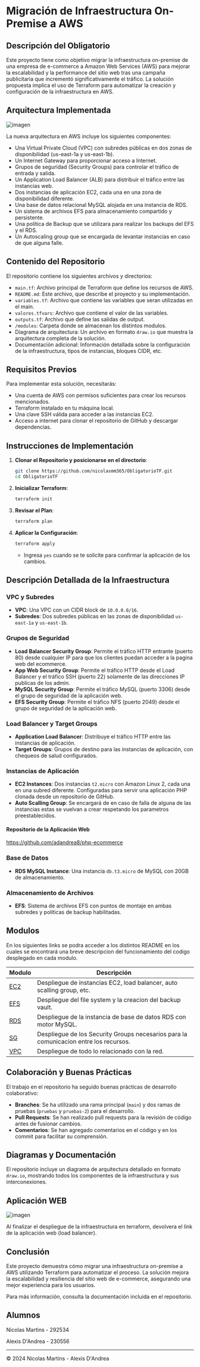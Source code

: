 # Migración de Infraestructura On-Premise a AWS

## Descripción del Obligatorio

Este proyecto tiene como objetivo migrar la infraestructura on-premise de una empresa de e-commerce a Amazon Web Services (AWS) para mejorar la escalabilidad y la performance del sitio web tras una campaña publicitaria que incrementó significativamente el tráfico. La solución propuesta implica el uso de Terraform para automatizar la creación y configuración de la infraestructura en AWS.

## Arquitectura Implementada

![imagen](https://github.com/nicolasmm365/ObligatorioTF/blob/main/images/Diagrama%20AWS.jpg)

La nueva arquitectura en AWS incluye los siguientes componentes:

- Una Virtual Private Cloud (VPC) con subredes públicas en dos zonas de disponibilidad (us-east-1a y us-east-1b).
- Un Internet Gateway para proporcionar acceso a Internet.
- Grupos de seguridad (Security Groups) para controlar el tráfico de entrada y salida.
- Un Application Load Balancer (ALB) para distribuir el tráfico entre las instancias web.
- Dos instancias de aplicación EC2, cada una en una zona de disponibilidad diferente.
- Una base de datos relacional MySQL alojada en una instancia de RDS.
- Un sistema de archivos EFS para almacenamiento compartido y persistente.
- Una política de Backup que se utilizara para realizar los backups del EFS y el RDS.
- Un Autoscaling group que se encargada de levantar instancias en caso de que alguna falle.

## Contenido del Repositorio

El repositorio contiene los siguientes archivos y directorios:

- `main.tf`: Archivo principal de Terraform que define los recursos de AWS.
- `README.md`: Este archivo, que describe el proyecto y su implementación.
- `variables.tf`: Archivo que contiene las variables que seran utilizadas en el main.
- `valores.tfvars`: Archivo que contiene el valor de las variables.
- `outputs.tf`: Archivo que define las salidas de output.
- `/modules`: Carpeta donde se almacenan los distintos modulos.
- Diagrama de arquitectura: Un archivo en formato `draw.io` que muestra la arquitectura completa de la solución.
- Documentación adicional: Información detallada sobre la configuración de la infraestructura, tipos de instancias, bloques CIDR, etc.

## Requisitos Previos

Para implementar esta solución, necesitarás:

- Una cuenta de AWS con permisos suficientes para crear los recursos mencionados.
- Terraform instalado en tu máquina local.
- Una clave SSH válida para acceder a las instancias EC2.
- Acceso a internet para clonar el repositorio de GitHub y descargar dependencias.

## Instrucciones de Implementación

1. **Clonar el Repositorio y posicionarse en el directorio**:
    ```bash
    git clone https://github.com/nicolasmm365/ObligatorioTF.git
    cd ObligatorioTF
    ```

2. **Inicializar Terraform**:
    ```bash
    terraform init
    ```

3. **Revisar el Plan**:
    ```bash
    terraform plan
    ```

4. **Aplicar la Configuración**:
    ```bash
    terraform apply
    ```
    - Ingresa `yes` cuando se te solicite para confirmar la aplicación de los cambios.

## Descripción Detallada de la Infraestructura

### VPC y Subredes
- **VPC**: Una VPC con un CIDR block de `10.0.0.0/16`.
- **Subredes**: Dos subredes públicas en las zonas de disponibilidad `us-east-1a` y `us-east-1b`.

### Grupos de Seguridad
- **Load Balancer Security Group**: Permite el tráfico HTTP entrante (puerto 80) desde cualquier IP para que los clientes puedan acceder a la pagina web del ecommerce.
- **App Web Security Group**: Permite el tráfico HTTP desde el Load Balancer y el tráfico SSH (puerto 22) solamente de las direcciones IP publicas de los admin.
- **MySQL Security Group**: Permite el tráfico MySQL (puerto 3306) desde el grupo de seguridad de la aplicación web.
- **EFS Security Group**: Permite el tráfico NFS (puerto 2049) desde el grupo de seguridad de la aplicación web.

### Load Balancer y Target Groups
- **Application Load Balancer**: Distribuye el tráfico HTTP entre las instancias de aplicación.
- **Target Groups**: Grupos de destino para las instancias de aplicación, con chequeos de salud configurados.

### Instancias de Aplicación
- **EC2 Instances**: Dos instancias `t2.micro` con Amazon Linux 2, cada una en una subred diferente. Configuradas para servir una aplicación PHP clonada desde un repositorio de GitHub.
- **Auto Scalling Group**: Se encargará de en caso de falla de alguna de las instancias estas se vuelvan a crear respetando los parametros preestablecidos.


#### Repositorio de la Aplicación Web
https://github.com/adandrea8/php-ecommerce


### Base de Datos
- **RDS MySQL Instance**: Una instancia `db.t3.micro` de MySQL con 20GB de almacenamiento.

### Almacenamiento de Archivos
- **EFS**: Sistema de archivos EFS con puntos de montaje en ambas subredes y políticas de backup habilitadas.

## Modulos ##
En los siguientes links se podra acceder a los distintos README en los cuales se encontrará una breve descripcion del funcionamiento del codigo desplegado en cada modulo.


|  Modulo  |  Descripción |
|--|--|
|  [EC2](https://github.com/nicolasmm365/ObligatorioTF/blob/main/modules/ec2)  |  Despliegue de instancias EC2, load balancer, auto scalling group, etc. |
|  [EFS](https://github.com/nicolasmm365/ObligatorioTF/blob/main/modules/efs)  | Despliegue del file system y la creacion del backup vault.   |
|[RDS](https://github.com/nicolasmm365/ObligatorioTF/blob/main/modules/rds) | Despliegue de la instancia de base de datos RDS con motor MySQL.|
| [SG](https://github.com/nicolasmm365/ObligatorioTF/blob/main/modules/sg) | Despliegue de los Security Groups necesarios para la comunicacion entre los recursos.|
|  [VPC](https://github.com/nicolasmm365/ObligatorioTF/blob/main/modules/vpc) | Despliegue de todo lo relacionado con la red.

## Colaboración y Buenas Prácticas

El trabajo en el repositorio ha seguido buenas prácticas de desarrollo colaborativo:

- **Branches**: Se ha utilizado una rama principal (`main`) y dos ramas de pruebas (`pruebas` y `pruebas-2`) para el desarrollo.
- **Pull Requests**: Se han realizado pull requests para la revisión de código antes de fusionar cambios.
- **Comentarios**: Se han agregado comentarios en el código y en los commit para facilitar su comprensión.

## Diagramas y Documentación

El repositorio incluye un diagrama de arquitectura detallado en formato `draw.io`, mostrando todos los componentes de la infraestructura y sus interconexiones.

## Aplicación WEB ##
![imagen](https://github.com/nicolasmm365/ObligatorioTF/blob/main/images/Aplicacion-Web.jpg)

Al finalizar el despliegue de la infraestructura en terraform, devolvera el link de la aplicación web (load balancer).

## Conclusión

Este proyecto demuestra cómo migrar una infraestructura on-premise a AWS utilizando Terraform para automatizar el proceso. La solución mejora la escalabilidad y resiliencia del sitio web de e-commerce, asegurando una mejor experiencia para los usuarios.

Para más información, consulta la documentación incluida en el repositorio.


## Alumnos

Nicolas Martins - 292534

Alexis D'Andrea - 230556

---

© 2024 Nicolas Martins - Alexis D'Andrea
